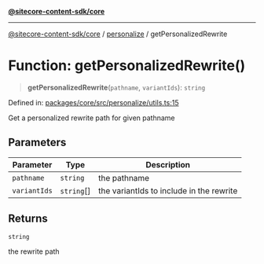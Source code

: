[**@sitecore-content-sdk/core**](../../README.md)

***

[@sitecore-content-sdk/core](../../README.md) / [personalize](../README.md) / getPersonalizedRewrite

# Function: getPersonalizedRewrite()

> **getPersonalizedRewrite**(`pathname`, `variantIds`): `string`

Defined in: [packages/core/src/personalize/utils.ts:15](https://github.com/Sitecore/content-sdk/blob/5647269998b9306151914ae421806dad763f924a/packages/core/src/personalize/utils.ts#L15)

Get a personalized rewrite path for given pathname

## Parameters

| Parameter | Type | Description |
| ------ | ------ | ------ |
| `pathname` | `string` | the pathname |
| `variantIds` | `string`[] | the variantIds to include in the rewrite |

## Returns

`string`

the rewrite path
